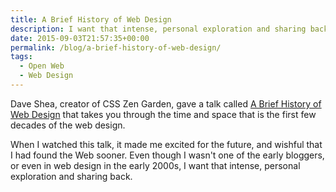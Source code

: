 ```yaml
---
title: A Brief History of Web Design
description: I want that intense, personal exploration and sharing back.
date: 2015-09-03T21:57:35+00:00
permalink: /blog/a-brief-history-of-web-design/
tags:
  - Open Web
  - Web Design
---
```


Dave Shea, creator of CSS Zen Garden, gave a talk called [A Brief History of Web Design](https://vimeo.com/134934221) that takes you through the time and space that is the first few decades of the web design.

When I watched this talk, it made me excited for the future, and wishful that I had found the Web sooner. Even though I wasn't one of the early bloggers, or even in web design in the early 2000s, I want that intense, personal exploration and sharing back.
